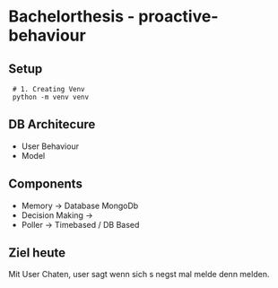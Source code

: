 # Bachelorthesis - proactive-behaviour

## Setup
````
 # 1. Creating Venv
 python -m venv venv

````

## DB Architecure
- User Behaviour
- Model

## Components 
- Memory -> Database MongoDb
- Decision Making -> 
- Poller -> Timebased / DB Based


## Ziel heute
Mit User Chaten, user sagt wenn sich s negst mal melde denn melden. 